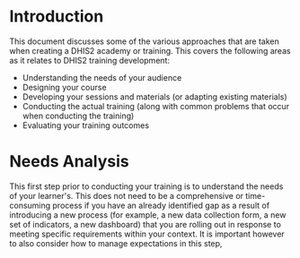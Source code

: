 # Introduction

This document discusses some of the various approaches that are taken when creating a DHIS2 academy or training. This covers the following areas as it relates to DHIS2 training development:

* Understanding the needs of your audience
* Designing your course
* Developing your sessions and materials (or adapting existing materials)
* Conducting the actual training (along with common problems that occur when conducting the training)
* Evaluating your training outcomes

# Needs Analysis

This first step prior to conducting your training is to understand the needs of your learner's. This does not need to be a comprehensive or time-consuming process if you have an already identified gap as a result of introducing a new process (for example, a new data collection form, a new set of indicators, a new dashboard) that you are rolling out in response to meeting specific requirements within your context. It is important however to also consider how to manage expectations in this step, 